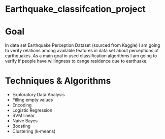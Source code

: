 # Earthquake_classifcation_project

# Goal 
In data set Earthquake Perception Dataset (sourced from Kaggle) I am going to verify relations among available features in data set about perceptions of earthquakes. 
As a main goal in used classification algorithms I am going to verify if people have willingness to cange residence due to earthuake. 

# Techniques & Algorithms
-  Exploratory Data Analysis
-  Filling empty values
-  Encoding
-  Logistic Regression
-  SVM linear
-  Naive Bayes
-  Boosting
-  Clustering (k-means)
